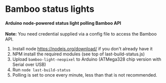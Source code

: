 # Bamboo status lights
#### Arduino node-powered status light polling Bamboo API

**Note:** You need credential supplied via a config file to access the Bamboo API.

1. Install node https://nodejs.org/download/ if you don't already have it
2. NPM install the required modules (see top of last-build-status.js)
3. Upload `bamboo-light-neopixel` to Arduino (ATMega328 chip version with Serial over USB)
4. Run `node last-build-status`
5. Polling is set to once every minute, less than that is not recommended.